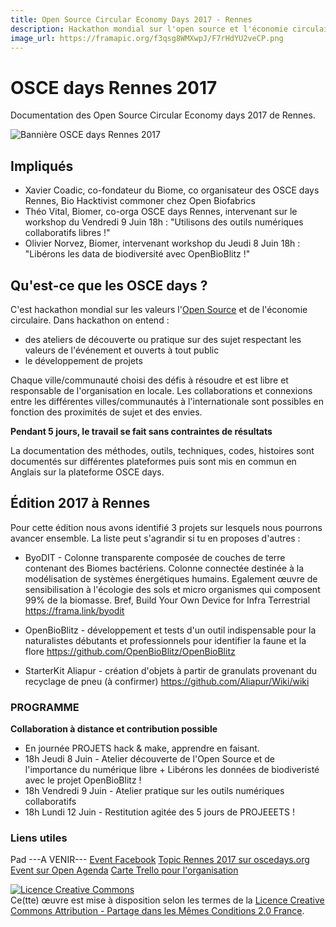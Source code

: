 ```yaml
---
title: Open Source Circular Economy Days 2017 - Rennes
description: Hackathon mondial sur l'open source et l'économie circulaire
image_url: https://framapic.org/f3qsg8WMXwpJ/F7rHdYU2veCP.png
---
```


# OSCE days Rennes 2017

Documentation des Open Source Circular Economy days 2017 de Rennes.

![Bannière OSCE days Rennes 2017](https://framapic.org/f3qsg8WMXwpJ/F7rHdYU2veCP.png)

## Impliqués

* Xavier Coadic, co-fondateur du Biome, co organisateur des OSCE days Rennes, Bio Hacktivist commoner chez Open Biofabrics
* Théo Vital, Biomer, co-orga OSCE days Rennes, intervenant sur le workshop du Vendredi 9 Juin 18h : "Utilisons des outils numériques collaboratifs libres !"
* Olivier Norvez, Biomer, intervenant workshop du Jeudi 8 Juin 18h : "Libérons les data de biodiversité avec OpenBioBlitz !"

## Qu'est-ce que les OSCE days ? 

C'est hackathon mondial sur les valeurs l'[Open Source](https://fr.wikipedia.org/wiki/Open_source) et de l'économie circulaire. Dans hackathon on entend :
* des ateliers de découverte ou pratique sur des sujet respectant les valeurs de l'événement et ouverts à tout public
* le développement de projets 

Chaque ville/communauté choisi des défis à résoudre et est libre et responsable de l'organisation en locale. Les collaborations et connexions entre les différentes villes/communautés à l'internationale sont possibles en fonction des proximités de sujet et des envies.

**Pendant 5 jours, le travail se fait sans contraintes de résultats**

La documentation des méthodes, outils, techniques, codes, histoires sont documentés sur différentes plateformes puis sont mis en commun en Anglais sur la plateforme OSCE days. 

## Édition 2017 à Rennes

Pour cette édition nous avons identifié 3 projets sur lesquels nous pourrons avancer ensemble. La liste peut s'agrandir si tu en proposes d'autres :

* ByoDIT - Colonne transparente composée de couches de terre contenant des Biomes bactériens. Colonne connectée destinée à la modélisation de systèmes énergétiques humains. Egalement œuvre de sensibilisation à l'écologie des sols et micro organismes qui composent 99% de la biomasse.
Bref, Build Your Own Device for Infra Terrestrial https://frama.link/byodit

* OpenBioBlitz - développement et tests d'un outil indispensable pour la naturalistes débutants et professionnels pour identifier la faune et la flore https://github.com/OpenBioBlitz/OpenBioBlitz

* StarterKit Aliapur - création d'objets à partir de granulats provenant du recyclage de pneu (à confirmer) https://github.com/Aliapur/Wiki/wiki

### PROGRAMME
**Collaboration à distance et contribution possible**
* En journée PROJETS hack & make, apprendre en faisant.
* 18h Jeudi 8 Juin - Atelier découverte de l'Open Source et de l'importance du numérique libre + Libérons les données de biodiveristé avec le projet OpenBioBlitz !
* 18h Vendredi 9 Juin - Atelier pratique sur les outils numériques collaboratifs
* 18h Lundi 12 Juin - Restitution agitée des 5 jours de PROJEEETS !

### Liens utiles 
Pad ---A VENIR---
[Event Facebook](https://www.facebook.com/events/1866037296996422/)
[Topic Rennes 2017 sur oscedays.org](http://community.oscedays.org/t/rennes-osce-days-june-2017/5861)
[Event sur Open Agenda](https://openagenda.com/biomehacklab/events/osce-days-rennes-viens-pratiquer-apprendre-et-echanger)
[Carte Trello pour l'organisation](https://trello.com/c/EpQRKfSF)

<a rel="license" href="http://creativecommons.org/licenses/by-sa/2.0/fr/"><img alt="Licence Creative Commons" style="border-width:0" src="https://i.creativecommons.org/l/by-sa/2.0/fr/88x31.png" /></a><br />Ce(tte) œuvre est mise à disposition selon les termes de la <a rel="license" href="http://creativecommons.org/licenses/by-sa/2.0/fr/">Licence Creative Commons Attribution -  Partage dans les Mêmes Conditions 2.0 France</a>.
